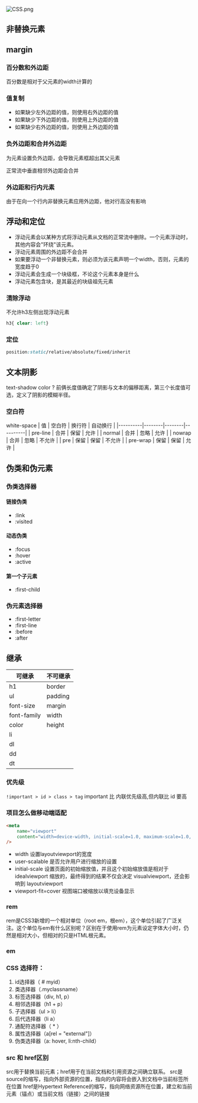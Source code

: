 ![CSS.png](http://ww1.sinaimg.cn/large/92babc53gy1giuvqehdk1j21o11o3dqa.jpg)
## 非替换元素
## margin
### 百分数和外边距
百分数是相对于父元素的width计算的

### 值复制
- 如果缺少左外边距的值，则使用右外边距的值
- 如果缺少下外边距的值，则使用上外边距的值
- 如果缺少右外边距的值，则使用上外边距的值

### 负外边距和合并外边距
为元素设置负外边距，会导致元素框超出其父元素

正常流中垂直相邻外边距会合并

### 外边距和行内元素
由于在向一个行内非替换元素应用外边距，他对行高没有影响

## 浮动和定位
- 浮动元素会以某种方式将浮动元素从文档的正常流中删除。一个元素浮动时，其他内容会"环绕"该元素。
- 浮动元素周围的外边距不会合并
- 如果要浮动一个非替换元素，则必须为该元素声明一个width，否则，元素的宽度趋于0
- 浮动元素会生成一个块级框，不论这个元素本身是什么
- 浮动元素包含块，是其最近的块级祖先元素

### 清除浮动
不允许h3左侧出现浮动元素
```css
h3{ clear: left}
```


### 定位
```css
position:static/relative/absolute/fixed/inherit
```


## 文本阴影
text-shadow
color <length><length><length>?
前俩长度值确定了阴影与文本的偏移距离，第三个长度值可选，定义了阴影的模糊半径。


### 空白符
white-space
| 值       | 空白符 | 换行符 | 自动换行 |
|----------|--------|--------|----------|
| pre-line | 合并   | 保留   | 允许     |
| normal   | 合并   | 忽略   | 允许     |
| nowrap   | 合并   | 忽略   | 不允许   |
| pre      | 保留   | 保留   | 不允许   |
| pre-wrap | 保留   | 保留   | 允许     |

## 伪类和伪元素
### 伪类选择器
#### 链接伪类
- :link
- :visited
#### 动态伪类
- :focus
- :hover
- :active

#### 第一个子元素
- :first-child

### 伪元素选择器
- :first-letter
- :first-line
- :before
- :after


## 继承
| 可继承      | 不可继承 |
|-------------|----------|
| h1          | border   |
| ul          | padding  |
| font-size   | margin   |
| font-family | width    |
| color       | height   |
| li          |          |
| dl          |          |
| dd          |          |
| dt          |          |

### 优先级
`!important > id > class > tag`
important 比 内联优先级高,但内联比 id 要高

### 项目怎么做移动端适配
```html
<meta
    name="viewport"
    content="width=device-width, initial-scale=1.0, maximum-scale=1.0, minimum-scale=1.0, user-scalable=no, minimal-ui, viewport-fit=cover"
/>
```
- width 设置layoutviewport的宽度
- user-scalable 是否允许用户进行缩放的设置
- initial-scale 设置页面的初始缩放值，并且这个初始缩放值是相对于 idealviewport 缩放的，最终得到的结果不仅会决定 visualviewport，还会影响到 layoutviewport
- viewport-fit=cover 视图端口被缩放以填充设备显示


### rem
rem是CSS3新增的一个相对单位（root em，根em），这个单位引起了广泛关注。这个单位与em有什么区别呢？区别在于使用rem为元素设定字体大小时，仍然是相对大小，但相对的只是HTML根元素。
### em


### CSS 选择符：
1. id选择器（ # myid）
2. 类选择器（.myclassname）
3. 标签选择器（div, h1, p）
4. 相邻选择器（h1 + p）
5. 子选择器（ul > li）
6. 后代选择器（li a）
7. 通配符选择器（ * ）
8. 属性选择器（a[rel = "external"]）
9. 伪类选择器（a: hover, li:nth-child）

### src 和 href区别
src用于替换当前元素；href用于在当前文档和引用资源之间确立联系。
src是source的缩写，指向外部资源的位置，指向的内容将会嵌入到文档中当前标签所在位置
href是Hypertext Reference的缩写，指向网络资源所在位置，建立和当前元素（锚点）或当前文档（链接）之间的链接